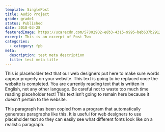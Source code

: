 ```yaml
---
template: SinglePost
title: Audio Project
grade: grade1
status: Published
date: 2018-03-28
featuredImage: https://ucarecdn.com/57002902-e8b3-4315-9995-beb637b29128/
excerpt: This is an excerpt of Post Two
categories:
  - category: fpb
meta:
  description: test meta description
  title: test meta title
---
```


This is placeholder text that our web designers put here to make sure words appear properly on your website. This text is going to be replaced once the website is completed. You are currently reading text that is written in English, not any other language. Be careful not to waste too much time reading placeholder text! This text isn’t going to remain here because it doesn't pertain to the website.

This paragraph has been copied from a program that automatically generates paragraphs like this. It is useful for web designers to use placeholder text so they can easily see what different fonts look like on a realistic paragraph.
